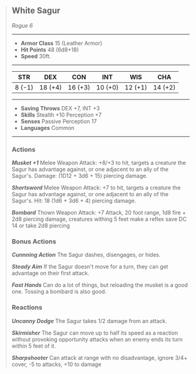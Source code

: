 > ## White Sagur
>*Rogue 6*
> ___
> - **Armor Class** 15 (Leather Armor)
> - **Hit Points** 48 (6d8+18)
> - **Speed** 30ft.
>___
>|STR|DEX|CON|INT|WIS|CHA|
>|:---:|:---:|:---:|:---:|:---:|:---:|
>|8 (-1)|18 (+4)|16 (+3)|10 (+0)|12 (+1)|14 (+2)|
>___
> - **Saving Throws** DEX +7, INT +3
> - **Skills** Stealth +10 Perception +7 
> - **Senses** Passive Perception 17
> - **Languages** Common
> ___
>
>
> ### Actions
> ***Musket +1*** Melee Weapon Attack: +8/+3 to hit, targets a creature the Sagur has advantage against, or one adjacent to an ally of the Sagur's. Damage: (1D12 + 3d6 + 15) piercing damage.
>
> ***Shortsword*** Melee Weapon Attack: +7 to hit, targets a creature the Sagur has advantage against, or one adjacent to an ally of the Sagur's. Hit: 18 (1d6 + 3d6 + 4) piercing damage.
>
> ***Bombard*** Thown Weapon Attack: +7 Attack, 20 foot range, 1d8 fire + 2d8 piercing damage, creatures withing 5 feet make a reflex save DC 14 or take 2d8 piercing
>
> ### Bonus Actions
> ***Cunnning Action*** The Sagur dashes, disengages, or hides.
>
> ***Steady Aim*** If the Sagur doesn't move for a turn, they can get advantage on their first attack.
>
> ***Fast Hands*** Can do a lot of things, but reloading the musket is a good one. Tossing a bombard is also good.
>
> ### Reactions
> ***Uncanny Dodge*** The Sagur takes 1/2 damage from an attack.
>
> ***Skirmisher*** The Sagur can move up to half its speed as a reaction without provoking opportunity attacks when an enemy ends its turn within 5 feet of it.
>
> ***Sharpshooter*** Can attack at range with no disadvantage, ignore 3/4+ cover, -5 to attacks, +10 to damage
